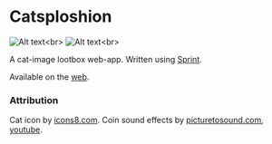 # Catsploshion

![Alt text]([https://projects.dontdalon.com/assets/img/cats-screen.png](https://stormtersteeg.github.io/assets/apps/cats-screen.png))<br>
![Alt text]([https://projects.dontdalon.com/assets/img/cats-screen-2.png](https://stormtersteeg.github.io/assets/apps/cats-screen-2.png))<br>

A cat-image lootbox web-app.
Written using [Sprint](https://github.com/StormTersteeg/PHP-Sprint-Framework).

Available on the [web](https://cats.dontdalon.com/).

### Attribution
Cat icon by [icons8.com](https://icons8.com/).
Coin sound effects by [picturetosound.com](https://picturetosound.com), [youtube](https://www.youtube.com/c/picturetosound).
